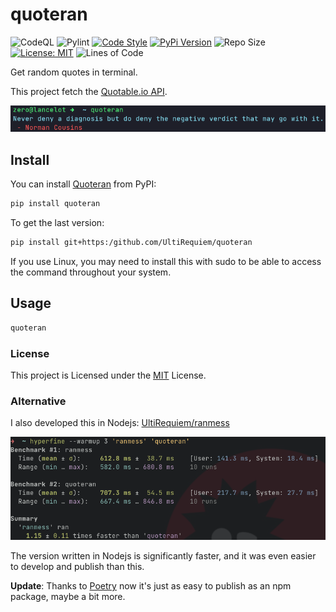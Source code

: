 # quoteran

![CodeQL](https://github.com/UltiRequiem/quoteran/workflows/CodeQL/badge.svg)
![Pylint](https://github.com/UltiRequiem/quoteran/workflows/Pylint/badge.svg)
[![Code Style](https://img.shields.io/badge/Code%20Style-Black-000000.svg)](https://github.com/psf/black)
[![PyPi Version](https://img.shields.io/pypi/v/quoteran)](https://pypi.org/project/quoteran)
![Repo Size](https://img.shields.io/github/repo-size/ultirequiem/quoteran?style=flat-square&label=Repo)
[![License: MIT](https://img.shields.io/badge/License-MIT-blue.svg)](https://opensource.org/licenses/MIT)
![Lines of Code](https://img.shields.io/tokei/lines/github.com/UltiRequiem/quoteran?color=blue&label=Total%20Lines)

Get random quotes in terminal.

This project fetch the [Quotable.io API](https://api.quotable.io/random).

![Screenshot](./assets/new_screenshot.png)

## Install

You can install [Quoteran](https://pypi.org/project/quteran) from PyPI:

```bash
pip install quoteran
```

To get the last version:

```bash
pip install git+https:/github.com/UltiRequiem/quoteran
```

If you use Linux, you may need to install this with sudo to
be able to access the command throughout your system.

## Usage

```bash
quoteran
```

### License

This project is Licensed under the [MIT](./LICENSE) License.

### Alternative

I also developed this in Nodejs: [UltiRequiem/ranmess](https://github.com/UltiRequiem/ranmess)

![Benchmark Screenshot](./assets/benchmark.png)

The version written in Nodejs is significantly faster,
and it was even easier to develop and publish than this.

**Update**: Thanks to [Poetry](https://python-poetry.org) now it's just as easy
to publish as an npm package, maybe a bit more.

